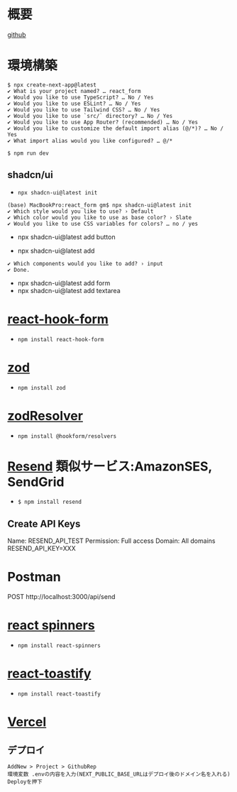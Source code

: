 # 概要
[github](https://github.com/Shin-sibainu/inquiryform-tutorial)

# 環境構築
```
$ npx create-next-app@latest
✔ What is your project named? … react_form
✔ Would you like to use TypeScript? … No / Yes
✔ Would you like to use ESLint? … No / Yes
✔ Would you like to use Tailwind CSS? … No / Yes
✔ Would you like to use `src/` directory? … No / Yes
✔ Would you like to use App Router? (recommended) … No / Yes
✔ Would you like to customize the default import alias (@/*)? … No / Yes
✔ What import alias would you like configured? … @/*

$ npm run dev
```

## shadcn/ui
* `npx shadcn-ui@latest init`
```
(base) MacBookPro:react_form gm$ npx shadcn-ui@latest init
✔ Which style would you like to use? › Default
✔ Which color would you like to use as base color? › Slate
✔ Would you like to use CSS variables for colors? … no / yes
```

* npx shadcn-ui@latest add button

* npx shadcn-ui@latest add
```
✔ Which components would you like to add? › input
✔ Done.
```

* npx shadcn-ui@latest add form
* npx shadcn-ui@latest add textarea

# [react-hook-form](https://react-hook-form.com/)
* `npm install react-hook-form`

# [zod](https://zod.dev/?id=installation)
* `npm install zod`

# [zodResolver](https://github.com/react-hook-form/resolvers)
* `npm install @hookform/resolvers`

# [Resend](https://resend.com/) 類似サービス:AmazonSES, SendGrid
* `$ npm install resend`
## Create API Keys
Name: RESEND_API_TEST
Permission: Full access
Domain: All domains
RESEND_API_KEY=XXX

# Postman
POST http://localhost:3000/api/send

# [react spinners](https://www.davidhu.io/react-spinners/)
* `npm install react-spinners`

# [react-toastify](https://www.npmjs.com/package/react-toastify)
* `npm install react-toastify`

# [Vercel](https://vercel.com/)
## デプロイ
```
AddNew > Project > GithubRep
環境変数 .envの内容を入力(NEXT_PUBLIC_BASE_URLはデプロイ後のドメイン名を入れる)
Deployを押下
```

